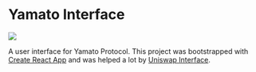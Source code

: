 # Yamato Interface

![](https://github.com/DeFiGeek-Community/yamato-interface/workflows/Build%20&%20Test/badge.svg)

A user interface for Yamato Protocol.
This project was bootstrapped with [Create React App](https://github.com/facebook/create-react-app) and was helped a lot by [Uniswap Interface](https://github.com/Uniswap/uniswap-interface).
